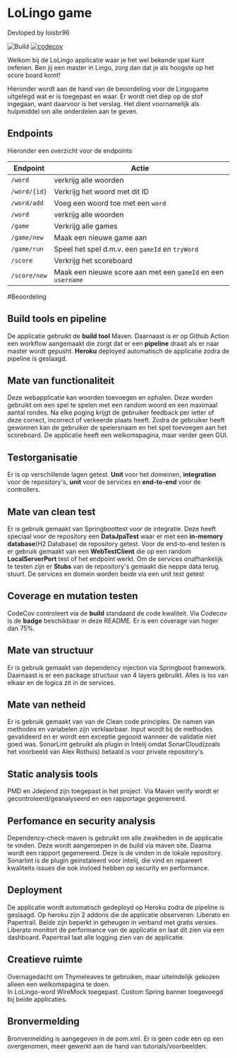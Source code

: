 # LoLingo game
Devloped by loisbr96

![Build](https://github.com/loisbr96/Lingogame/workflows/Workflow/badge.svg) [![codecov](https://codecov.io/gh/loisbr96/Lingogame/branch/master/graph/badge.svg?token=QPSXGH19M9)](https://codecov.io/gh/loisbr96/Lingogame) 

Welkom bij de LoLingo applicatie waar je het wel bekende spel kunt oefenen. 
Ben jij een master in Lingo, zorg dan dat je als hoogste op het score board komt!

Hieronder wordt aan de hand van de beoordeling voor de Lingogame uitgelegd wat er is toegepast en waar. Er wordt niet diep op de stof ingegaan, want daarvoor is het verslag. Het dient voornamelijk als hulpmiddel om alle onderdelen aan te geven.

## Endpoints
Hieronder een overzicht voor de endpoints
  
| Endpoint |  Actie|
|---------|--------|
| `/word` |  verkrijg alle woorden|
| `/word/{id}` |Verkrijg het woord met dit ID|
|`/word/add`|Voeg een woord toe met een `word` |
| `/word` |  verkrijg alle woorden|
|`/game`|Verkrijg alle games|
| `/game/new` |  Maak een nieuwe game aan|
| `/game/run` |  Speel het spel d.m.v. een `gameId` en `tryWord` |
| `/score` |  Verkrijg het scoreboard|
| `/score/new` |  Maak een nieuwe score aan met een `gameId` en een `username`|

#Beoordeling
## Build tools en pipeline
De applicatie gebruikt de **build tool** Maven. Daarnaast is er op Github Action een workflow aangemaakt die zorgt dat er een **pipeline** draait als er naar master wordt gepusht. **Heroku** deployed automatisch de applicatie zodra de pipeline is geslaagd.

## Mate van functionaliteit
Deze webapplicatie kan woorden toevoegen en ophalen. Deze worden gebruikt om een spel te spelen met een random woord en een maximaal aantal rondes. Na elke poging krijgt de gebruiker feedback per letter of deze correct, incorrect of verkeerde plaats heeft. Zodra de gebruiker heeft gewonnen kan de gebruiker de spelersnaam en het spel toevoegen aan het scoreboard. De applicatie heeft een welkomspagina, maar verder geen GUI.  

## Testorganisatie
Er is op verschillende lagen getest. **Unit** voor het domeinen, **integration** voor de repository's, **unit** voor de services en **end-to-end** voor de controllers. 

## Mate van clean test
Er is gebruik gemaakt van Springboottest voor de integratie. Deze heeft speciaal voor de repository een **DataJpaTest** waar er met een **in-memory database**(H2 Database) de repository getest. Voor de end-to-end testen is er gebruik gemaakt van een **WebTestClient** die op een random **LocalServerPort** test of het endpoint werkt. Om de services onafhankelijk te testen zijn er **Stubs** van de repository's gemaakt die neppe data terug stuurt. De services en domein worden beide via een unit test getest


## Coverage en mutation testen
CodeCov controleert via de **build** standaard de code kwaliteit. Via Codecov is de **badge** beschikbaar in deze README. Er is een coverage van hoger dan 75%. 


## Mate van structuur
Er is gebruik gemaakt van dependency injection via Springboot framework. Daarnaast is er een package structuur van 4 layers gebruikt. Alles is los van elkaar en de logica zit in de services.

## Mate van netheid
Er is gebruik gemaakt van van de Clean code principles. De namen van methodes en variabelen zijn verklaarbaar. Input wordt bij de methodes gevalideerd en er wordt een exceptie gegooid wanneer de validatie niet goed was. 
SonarLint gebruikt als plugin in Intelij omdat SonarCloud(zoals het voorbeeld van Alex Rothuis) betaald is voor private repository's.

## Static analysis tools
PMD en Jdepend zijn toegepast in het project. Via Maven verify wordt er gecontroleerd/geanalyseerd en een rapportage gegenereerd.

## Perfomance en security analysis
Dependency-check-maven is gebruikt om alle zwakheden in de applicatie te vinden. Deze wordt aangeroepen in de build via maven site. Daarna wordt een rapport gegenereerd. Deze is de vinden in de lokale repository.
Sonarlint is de plugin geinstaleerd voor intelij, die vind en repareert kwaliteits issues die ook invloed hebben op security en performance. 

## Deployment
De applicatie wordt automatisch gedeployd op Heroku zodra de pipeline is geslaagd. Op heroku zijn 2 addons die de applicatie observeren: Liberato en Papertrail.
Beide zijn beperkt in geheugen in verband met gratis versies. Liberato monitort de performance van de applicatie en laat dit zien via een dashboard. Papertrail laat alle logging zien van de applicatie.

## Creatieve ruimte
Overnagedacht om Thymeleaves te gebruiken, maar uiteindelijk gekozen alleen een welkomspagina te doen.  
In LoLingo-word WireMock toegepast.
Custom Spring banner toegevoegd bij beide applicaties.

## Bronvermelding
Bronvermelding is aangegeven in de pom.xml. Er is geen code een op een overgenomen, meer gewerkt aan de hand van tutorials/voorbeelden.


